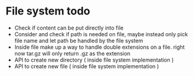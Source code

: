 # File system todo

- Check if content can be put directly into file
- Consider and check if path is needed on file, maybe instead only pick file name and let path be handled by the file system
- Inside file make up a way to handle double extensions on a file. right now tar.gz will only return .gz as the extension
- API to create new directory ( inside file system implementation )
- API to create new file ( inside file system implementation )